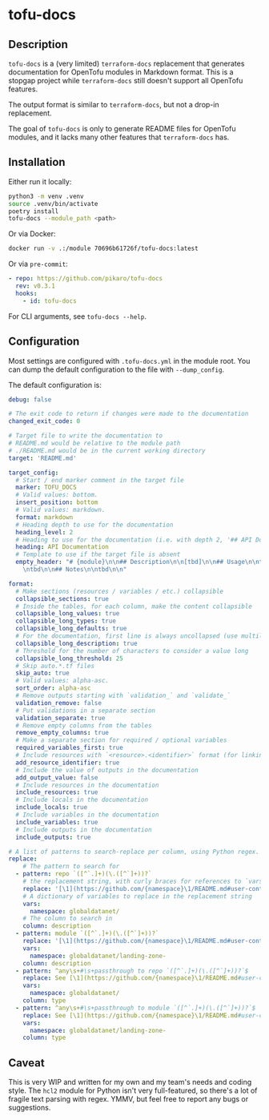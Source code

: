 # tofu-docs

## Description

`tofu-docs` is a (very limited) `terraform-docs` replacement that generates
documentation for OpenTofu modules in Markdown format. This is a stopgap project
while `terraform-docs` still doesn't support all OpenTofu features.

The output format is similar to `terraform-docs`, but not a drop-in replacement.

The goal of `tofu-docs` is only to generate README files for OpenTofu modules,
and it lacks many other features that `terraform-docs` has.

## Installation

Either run it locally:

```bash
python3 -m venv .venv
source .venv/bin/activate
poetry install
tofu-docs --module_path <path>
```

Or via Docker:

```bash
docker run -v .:/module 70696b61726f/tofu-docs:latest
```

Or via `pre-commit`:

```yaml
- repo: https://github.com/pikaro/tofu-docs
  rev: v0.3.1
  hooks:
    - id: tofu-docs
```

For CLI arguments, see `tofu-docs --help`.

## Configuration

Most settings are configured with `.tofu-docs.yml` in the module root. You can
dump the default configuration to the file with `--dump_config`.

The default configuration is:

```yaml
debug: false

# The exit code to return if changes were made to the documentation
changed_exit_code: 0

# Target file to write the documentation to
# README.md would be relative to the module path
# ./README.md would be in the current working directory
target: 'README.md'

target_config:
  # Start / end marker comment in the target file
  marker: TOFU_DOCS
  # Valid values: bottom.
  insert_position: bottom
  # Valid values: markdown.
  format: markdown
  # Heading depth to use for the documentation
  heading_level: 2
  # Heading to use for the documentation (i.e. with depth 2, '## API Documentation')
  heading: API Documentation
  # Template to use if the target file is absent
  empty_header: "# {module}\n\n## Description\n\n[tbd]\n\n## Usage\n\ntbd\n\n## Examples\n
    \ntbd\n\n## Notes\n\ntbd\n\n"

format:
  # Make sections (resources / variables / etc.) collapsible
  collapsible_sections: true
  # Inside the tables, for each column, make the content collapsible
  collapsible_long_values: true
  collapsible_long_types: true
  collapsible_long_defaults: true
  # For the documentation, first line is always uncollapsed (use multiline heredocs)
  collapsible_long_description: true
  # Threshold for the number of characters to consider a value long
  collapsible_long_threshold: 25
  # Skip auto.*.tf files
  skip_auto: true
  # Valid values: alpha-asc.
  sort_order: alpha-asc
  # Remove outputs starting with `validation_` and `validate_`
  validation_remove: false
  # Put validations in a separate section
  validation_separate: true
  # Remove empty columns from the tables
  remove_empty_columns: true
  # Make a separate section for required / optional variables
  required_variables_first: true
  # Include resources with `<resource>.<identifier>` format (for linking to code)
  add_resource_identifier: true
  # Include the value of outputs in the documentation
  add_output_value: false
  # Include resources in the documentation
  include_resources: true
  # Include locals in the documentation
  include_locals: true
  # Include variables in the documentation
  include_variables: true
  # Include outputs in the documentation
  include_outputs: true

# A list of patterns to search-replace per column, using Python regex.
replace:
    # The pattern to search for
  - pattern: repo `([^`.]+)(\.([^`]+))?`
    # the replacement string, with curly braces for references to `vars`
    replace: '[\1](https://github.com/{namespace}\1/README.md#user-content-\3)'
    # A dictionary of variables to replace in the replacement string
    vars:
      namespace: globaldatanet/
    # The column to search in
    column: description
  - pattern: module `([^`.]+)(\.([^`]+))?`
    replace: '[\1](https://github.com/{namespace}\1/README.md#user-content-\3)'
    vars:
      namespace: globaldatanet/landing-zone-
    column: description
  - pattern: ^any\s+#\s+passthrough to repo `([^`.]+)(\.([^`]+))?`$
    replace: See [\1](https://github.com/{namespace}\1/README.md#user-content-\3)
    vars:
      namespace: globaldatanet/
    column: type
  - pattern: ^any\s+#\s+passthrough to module `([^`.]+)(\.([^`]+))?`$
    replace: See [\1](https://github.com/{namespace}\1/README.md#user-content-\3)
    vars:
      namespace: globaldatanet/landing-zone-
    column: type
```

## Caveat

This is very WIP and written for my own and my team's needs and coding style.
The `hcl2` module for Python isn't very full-featured, so there's a lot of
fragile text parsing with regex. YMMV, but feel free to report any bugs or
suggestions.
